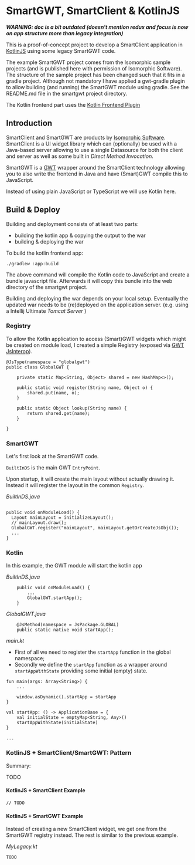 # SmartGWT, SmartClient & KotlinJS

***WARNING: doc is a bit outdated (doesn't mention redux and focus is now on app structure more than legacy integration)***

This is a proof-of-concept project to develop a SmartClient application in [KotlinJS][4] using some legacy SmartGWT code.

The example SmartGWT project comes from the Isomorphic sample projects (and is published here with permission of Isomorphic Software).
The structure of the sample project has been changed such that it fits in a gradle project. Although not mandatory I have applied a gwt-gradle plugin to 
allow building (and running) the SmartGWT module using gradle. See the README.md file in the smartgwt project directory. 

The Kotlin frontend part uses the [Kotlin Frontend Plugin][5]

## Introduction

SmartClient and SmartGWT are products by [Isomorphic Software][1]. SmartClient is a UI widget library which can (optionally) be used with a Java-based server allowing to use a single Datasource for both the client and server as well as some built in _Direct Method Invocation_.

SmartGWT is a [GWT][2] wrapper around the SmartClient technology allowing you to also write the frontend in Java and have (Smart)GWT compile this to JavaScript.

Instead of using plain JavaScript or TypeScript we will use Kotlin here.

## Build & Deploy

Building and deployment consists of at least two parts: 

- building the kotlin app & copying the output to the war
- building & deploying the war

To build the kotlin frontend app:

```
./gradlew :app:build
```

The above command will compile the Kotlin code to JavaScript and create a bundle javascript file. Afterwards it will copy this 
bundle into the web directory of the smartgwt project.

Building and deploying the war depends on your local setup. Eventually the updated war needs to be (re)deployed on the application server.
(e.g. using a Intellij Ultimate _Tomcat Server_ )

### Registry

To allow the Kotlin application to access (Smart)GWT widgets which might be created on module load, I created a simple Registry (exposed via [GWT JsInterop][3]).

```
@JsType(namespace = "globalgwt")
public class GlobalGWT {
	
	private static Map<String, Object> shared = new HashMap<>();

	public static void register(String name, Object o) {
		shared.put(name, o);
	}

	public static Object lookup(String name) {
		return shared.get(name);
	}
	
}
```

### SmartGWT

Let's first look at the SmartGWT code.

`BuiltInDS` is the main GWT `EntryPoint`. 

Upon startup, it will create the main layout without actually drawing it. Instead it will register the layout in the common `Registry`.

*BuiltInDS.java*

```	

public void onModuleLoad() {
  Layout mainLayout = initializeLayout();
  // mainLayout.draw();
  GlobalGWT.register("mainLayout", mainLayout.getOrCreateJsObj());
  ...
}

```

### Kotlin

In this example, the GWT module will start the kotlin app

*BuiltInDS.java* 

```
	public void onModuleLoad() {
		...
		GlobalGWT.startApp();
	}
```

*GlobalGWT.java*

```
	@JsMethod(namespace = JsPackage.GLOBAL)
	public static native void startApp();
```

*main.kt*

- First of all we need to register the `startApp` function in the global namespace;
- Secondly we define the `startApp` function as a wrapper around `startAppWithState` providing some initial (empty) state.

```
fun main(args: Array<String>) {
    ...

    window.asDynamic().startApp = startApp
}

val startApp: () -> ApplicationBase = { 
    val initialState = emptyMap<String, Any>()
    startAppWithState(initialState)
}

...
```

### KotlinJS + SmartClient/SmartGWT: Pattern

Summary: 

TODO

#### KotlinJS + SmartClient Example

```
// TODO
```

#### KotlinJS + SmartGWT Example

Instead of creating a new SmartClient widget, we get one from the SmartGWT registry instead. The rest is similar to the previous example.

*MyLegacy.kt*

```
TODO
```



[1]: https://www.smartclient.com
[2]: http://www.gwtproject.org
[3]: http://www.gwtproject.org/doc/latest/DevGuideCodingBasicsJsInterop.html
[4]: https://kotlinlang.org/docs/reference/js-overview.html
[5]: https://github.com/Kotlin/kotlin-frontend-plugin

